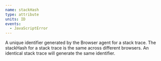 ```yaml
---
name: stackHash
type: attribute
units: ID
events:
  - JavaScriptError
---
```


A unique identifier generated by the Browser agent for a stack trace. The stackHash for a stack trace is the same across different browsers. An identical stack trace will generate the same identifier.